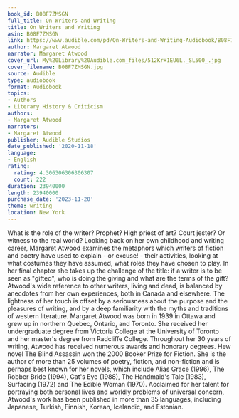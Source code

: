 ```yaml
---
book_id: B08F7ZMSGN
full_title: On Writers and Writing
title: On Writers and Writing
asin: B08F7ZMSGN
link: https://www.audible.com/pd/On-Writers-and-Writing-Audiobook/B08F7ZMSGN
author: Margaret Atwood
narrator: Margaret Atwood
cover_url: My%20Library%20Audible.com_files/512Kr+1EU6L._SL500_.jpg
cover_filename: B08F7ZMSGN.jpg
source: Audible
type: audiobook
format: Audiobook
topics:
- Authors
- Literary History & Criticism
authors:
- Margaret Atwood
narrators:
- Margaret Atwood
publisher: Audible Studios
date_published: '2020-11-18'
language:
- English
rating:
  rating: 4.306306306306307
  count: 222
duration: 23940000
length: 23940000
purchase_date: '2023-11-20'
theme: writing
location: New York
---
```

What is the role of the writer? Prophet? High priest of art? Court jester? Or witness to the real world?
Looking back on her own childhood and writing career, Margaret Atwood examines the metaphors which writers of fiction and poetry have used to explain - or excuse! - their activities, looking at what costumes they have assumed, what roles they have chosen to play. In her final chapter she takes up the challenge of the title: if a writer is to be seen as "gifted", who is doing the giving and what are the terms of the gift? Atwood's wide reference to other writers, living and dead, is balanced by anecdotes from her own experiences, both in Canada and elsewhere. The lightness of her touch is offset by a seriousness about the purpose and the pleasures of writing, and by a deep familiarity with the myths and traditions of western literature.
Margaret Atwood was born in 1939 in Ottawa and grew up in northern Quebec, Ontario, and Toronto. She received her undergraduate degree from Victoria College at the University of Toronto and her master's degree from Radcliffe College. Throughout her 30 years of writing, Atwood has received numerous awards and honorary degrees. Hew novel The Blind Assassin won the 2000 Booker Prize for Fiction. She is the author of more than 25 volumes of poetry, fiction, and non-fiction and is perhaps best known for her novels, which include Alias Grace (1996), The Robber Bride (1994), Cat's Eye (1988), The Handmaid's Tale (1983), Surfacing (1972) and The Edible Woman (1970). Acclaimed for her talent for portraying both personal lives and worldly problems of universal concern, Atwood's work has been published in more than 35 languages, including Japanese, Turkish, Finnish, Korean, Icelandic, and Estonian.


